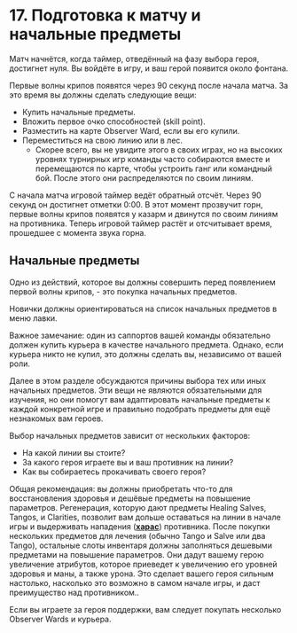 # 17. Подготовка к матчу и начальные предметы

Матч начнётся, когда таймер, отведённый на фазу выбора героя, достигнет нуля. Вы войдёте в игру, и ваш герой появится около фонтана.

Первые волны крипов появятся через 90 секунд после начала матча. За это время вы должны сделать следующие вещи:

* Купить начальные предметы.
* Вложить первое очко способностей (skill point).
* Разместить на карте Observer Ward, если вы его купили.
* Переместиться на свою линию или в лес.
    * Скорее всего, вы не увидите этого в своих играх, но на высоких уровнях турнирных игр команды часто собираются вместе и перемещаются по карте, чтобы устроить ганг или командный бой. После этого они распределяются по своим линиям.

С начала матча игровой таймер ведёт обратный отсчёт. Через 90 секунд он достигнет отметки 0:00. В этот момент прозвучит горн, первые волны крипов появятся у казарм и двинутся по своим линиям на противника. Теперь игровой таймер растёт и отсчитывает время, прошедшее с момента звука горна.

## Начальные предметы

Одно из действий, которое вы должны совершить перед появлением первой волны крипов, - это покупка начальных предметов.

Новички должны ориентироваться на список начальных предметов в меню лавки.

Важное замечание: один из саппортов вашей команды обязательно должен купить курьера в качестве начального предмета. Однако, если курьера никто не купил, это должны сделать вы, независимо от вашей роли.

Далее в этом разделе обсуждаются причины выбора тех или иных начальных предметов. Эти вещи не являются обязательными для изучения, но они помогут вам адаптировать начальные предметы к каждой конкретной игре и правильно подобрать предметы для ещё незнакомых вам героев.

Выбор начальных предметов зависит от нескольких факторов:
* На какой линии вы стоите?
* За какого героя играете вы и ваш противник на линии?
* Как вы собираетесь прокачивать своего героя?

Общая рекомендация: вы должны приобретать что-то для восстановления здоровья и дешёвые предметы на повышение параметров. Регенерация, которую дают предметы Healing Salves, Tangos, и Clarities, позволит вам дольше оставаться на линии в начале игры и выдерживать нападения ([**харас**](https://dota2-ru.gamepedia.com/%D0%90%D0%B3%D1%80%D0%B5%D1%81%D1%81%D0%B8%D1%8F)) противника. После покупки нескольких предметов для лечения (обычно Tango и Salve или два Tango), остальные слоты инвентаря должны заполняться дешевыми предметами на повышение параметров. Они дадут вашему герою увеличение атрибутов, которое приеведет к увеличению его уровней здоровья и маны, а также урона. Это сделает вашего героя сильным настолько, насколько это возможно в самом начале игры, и даст преимущество над противником..

Если вы играете за героя поддержки, вам следует покупать несколько Observer Wards и курьера.

